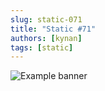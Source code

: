 ```yaml
---
slug: static-071
title: "Static #71"
authors: [kynan]
tags: [static]
---
```


![Example banner](/img/stories/static_new/071.png)

